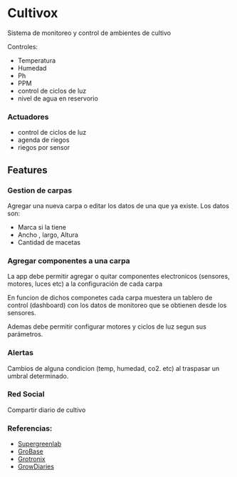# Cultivox
Sistema de monitoreo y control de ambientes de cultivo

Controles:
+ Temperatura
+ Humedad
+ Ph
+ PPM
+ control de ciclos de luz
+ nivel de agua en reservorio

### Actuadores
+ control de ciclos de luz
+ agenda de riegos
+ riegos por sensor

## Features

### Gestion de carpas
Agregar una nueva carpa o editar los datos de una que ya existe.
Los datos son:

+ Marca si la tiene
+ Ancho , largo, Altura
+ Cantidad de macetas

### Agregar componentes a una carpa

La app debe permitir agregar o quitar componentes electronicos (sensores, motores, luces etc) a la configuración de cada carpa

En funcion de dichos componetes cada carpa muestera un tablero de control (dashboard) con los datos de monitoreo que se obtienen desde los sensores.

Ademas debe permitir configurar motores y ciclos de luz segun sus parámetros.

### Alertas
Cambios de alguna condicion (temp, humedad, co2. etc) al traspasar un umbral determinado.

### Red Social

Compartir diario de cultivo


### Referencias:

+ [Supergreenlab](https://www.supergreenlab.com/app)
+ [GroBase](https://gro-base.com/)
+ [Grotronix](https://www.growtronix.com/cart/)
+ [GrowDiaries](https://growdiaries.com/)
